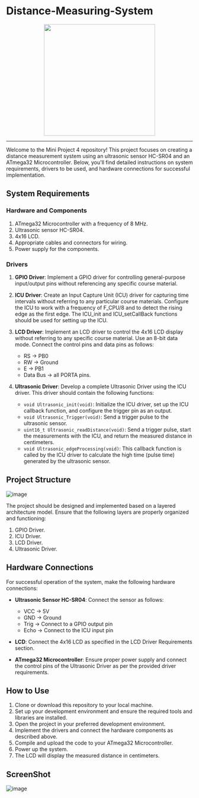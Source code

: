 # Distance-Measuring-System
<div align="center">
  <img src="https://github.com/AhmedYasser20/Distance-Measuring-System/assets/93765400/aec592dc-d8f6-4687-93dc-34ee62125830" width="300px">
</div>


<hr/>


Welcome to the Mini Project 4 repository! This project focuses on creating a distance measurement system using an ultrasonic sensor HC-SR04 and an ATmega32 Microcontroller. Below, you'll find detailed instructions on system requirements, drivers to be used, and hardware connections for successful implementation.

## System Requirements

### Hardware and Components
1. ATmega32 Microcontroller with a frequency of 8 MHz.
2. Ultrasonic sensor HC-SR04.
3. 4x16 LCD.
4. Appropriate cables and connectors for wiring.
5. Power supply for the components.

### Drivers
1. **GPIO Driver**: Implement a GPIO driver for controlling general-purpose input/output pins without referencing any specific course material.

2. **ICU Driver**: Create an Input Capture Unit (ICU) driver for capturing time intervals without referring to any particular course materials. Configure the ICU to work with a frequency of F_CPU/8 and to detect the rising edge as the first edge. The ICU_init and ICU_setCallBack functions should be used for setting up the ICU.

3. **LCD Driver**: Implement an LCD driver to control the 4x16 LCD display without referring to any specific course material. Use an 8-bit data mode. Connect the control pins and data pins as follows:
   - RS → PB0
   - RW → Ground
   - E → PB1
   - Data Bus → all PORTA pins.

4. **Ultrasonic Driver**: Develop a complete Ultrasonic Driver using the ICU driver. This driver should contain the following functions:
   - `void Ultrasonic_init(void)`: Initialize the ICU driver, set up the ICU callback function, and configure the trigger pin as an output.
   - `void Ultrasonic_Trigger(void)`: Send a trigger pulse to the ultrasonic sensor.
   - `uint16_t Ultrasonic_readDistance(void)`: Send a trigger pulse, start the measurements with the ICU, and return the measured distance in centimeters.
   - `void Ultrasonic_edgeProcessing(void)`: This callback function is called by the ICU driver to calculate the high time (pulse time) generated by the ultrasonic sensor.

## Project Structure

![image](https://github.com/AhmedYasser20/Distance-Measuring-System/assets/93765400/41ee3ae3-58a9-452d-97fc-bae2018a726d)

The project should be designed and implemented based on a layered architecture model. Ensure that the following layers are properly organized and functioning:
1. GPIO Driver.
2. ICU Driver.
3. LCD Driver.
4. Ultrasonic Driver.

## Hardware Connections

For successful operation of the system, make the following hardware connections:

- **Ultrasonic Sensor HC-SR04**: Connect the sensor as follows:
  - VCC → 5V
  - GND → Ground
  - Trig → Connect to a GPIO output pin
  - Echo → Connect to the ICU input pin

- **LCD**: Connect the 4x16 LCD as specified in the LCD Driver Requirements section.

- **ATmega32 Microcontroller**: Ensure proper power supply and connect the control pins of the Ultrasonic Driver as per the provided driver requirements.

## How to Use

1. Clone or download this repository to your local machine.
2. Set up your development environment and ensure the required tools and libraries are installed.
3. Open the project in your preferred development environment.
4. Implement the drivers and connect the hardware components as described above.
5. Compile and upload the code to your ATmega32 Microcontroller.
6. Power up the system.
7. The LCD will display the measured distance in centimeters.

## ScreenShot

![image](https://github.com/AhmedYasser20/Distance-Measuring-System/assets/93765400/3afa736b-a155-4860-b1e8-2deafaf076f4)



